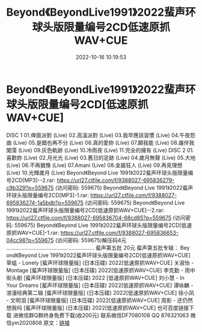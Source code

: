 ﻿---
title: Beyond《BeyondLive1991》2022蜚声环球头版限量编号2CD低速原抓WAV+CUE
date: 2022-10-16 10:19:53
categories: 新碟专辑、稀有等精品
tags: 华语中文
---
# Beyond《BeyondLive1991》2022蜚声环球头版限量编号2CD[低速原抓WAV+CUE]

DISC 1
01.俾面派對 (Live)
02.高溫派對 (Live)
03.我早應該習慣 (Live)
04.午夜怨曲 (Live)
05.是錯也再不分 (Live)
06.真的愛妳 (Live)
07.願我能 (Live)
08.誰伴我闖蕩 (Live)
09.灰色軌跡 (Live)
10.冷雨夜 (Live)
11.完全的擁有 (Live)
DISC 2
01.喜歡妳 (Live)
02.月光光 (Live)
03.舊日的足跡 (Live)
04.歲月無聲 (Live)
05.大地 (Live)
06.不再猶豫 (Live)
07.Amani (Live)
08.金屬狂人 (Live)
09.再見理想 (Live)
10.光輝歲月 (Live)
Beyond《Beyond Live
1991》2022蜚声环球头版限量编号2CD[MP3]--2.rar: https://url27.ctfile.com/f/9388027-695836279-c9b329?p=559675
(访问密码: 559675)
Beyond《Beyond Live 1991》2022蜚声环球头版限量编号2CD[MP3]-1.rar: https://url27.ctfile.com/f/9388027-695836274-1a5bdb?p=559675
(访问密码: 559675)
Beyond《Beyond Live 1991》2022蜚声环球头版限量编号2CD[低速原抓WAV+CUE]--2.rar:
https://url27.ctfile.com/f/9388027-695836704-68cd85?p=559675
(访问密码: 559675)
Beyond《Beyond Live 1991》2022蜚声环球头版限量编号2CD[低速原抓WAV+CUE]-1.rar:
https://url27.ctfile.com/f/9388027-695836653-04cc98?p=559675
(访问密码: 559675)解压码4元
..........................................................
蜚声第五批 20元
蜚声第五批专辑：
Bey ond《Beyond Live 1991》2022蜚声环球头版限量编号2CD[低速原抓WAV+CUE]
草蜢 - Lonely [蜚声环球限量版] (日本压碟) 2022[低速原抓WAV+CUE]
关淑怡 - Montage [蜚声环球限量版] (日本压碟) 2022[低速原抓WAV+CUE]
李克勤 - 雨中街头剧 [蜚声环球限量版] (日本压碟) 2022 [低速原抓WAV+CUE]
刘小慧 - In Your Dreams [蜚声环球限量版] (日本压碟) 2022[低速原抓WAV+CUE]
谭咏麟 - 浪漫经典第二辑 [蜚声环球限量版] (日本压碟) 2022[低速原抓WAV+CUE]
徐小凤 - 文明泪 [蜚声环球限量版] (日本压碟) 2022[低速原抓WAV+CUE]
周影 - 还仍然想我吗 [蜚声环球限量版] (日本压碟) 2022[低速原抓WAV+CUE]
也可百度链接下载
进微信群Q群终身免费下载(收200元)
联系微信DF7080108 QQ 876321063
微信ym2020808
原文：[链接](https://blog.sina.com.cn/s/blog_1647c7e7601030zx6.html)